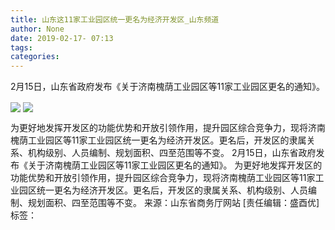 ```yaml
---
title: 山东这11家工业园区统一更名为经济开发区_山东频道
author: None
date: 2019-02-17- 07:13
tags: 
categories: 
---
```

2月15日，山东省政府发布《关于济南槐荫工业园区等11家工业园区更名的通知》。
<!-- more -->
                
<img align="center" border="0" src="http://p1.ifengimg.com/a/2019_08/6aa6b3a2e9b0711_size229_w684_h651.png" />
                
<img align="center" border="0" src="http://p2.ifengimg.com/a/2016/0810/204c433878d5cf9size1_w16_h16.png" />
            
为更好地发挥开发区的功能优势和开放引领作用，提升园区综合竞争力，现将济南槐荫工业园区等11家工业园区统一更名为经济开发区。更名后，开发区的隶属关系、机构级别、人员编制、规划面积、四至范围等不变。
2月15日，山东省政府发布《关于济南槐荫工业园区等11家工业园区更名的通知》。
为更好地发挥开发区的功能优势和开放引领作用，提升园区综合竞争力，现将济南槐荫工业园区等11家工业园区统一更名为经济开发区。更名后，开发区的隶属关系、机构级别、人员编制、规划面积、四至范围等不变。
来源：山东省商务厅网站
[责任编辑：盛酉优]
标签：
 
             
